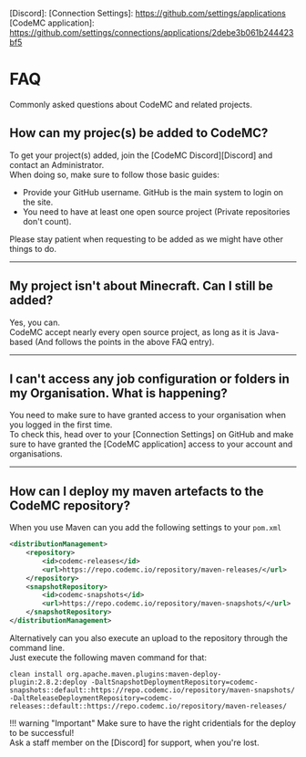[Discord]: 
[Connection Settings]: https://github.com/settings/applications
[CodeMC application]: https://github.com/settings/connections/applications/2debe3b061b244423bf5


# FAQ
Commonly asked questions about CodeMC and related projects.

## How can my projec(s) be added to CodeMC?
To get your project(s) added, join the [CodeMC Discord][Discord] and contact an Administrator.  
When doing so, make sure to follow those basic guides:

- Provide your GitHub username. GitHub is the main system to login on the site.
- You need to have at least one open source project (Private repositories don't count).

Please stay patient when requesting to be added as we might have other things to do.

----
## My project isn't about Minecraft. Can I still be added?
Yes, you can.  
CodeMC accept nearly every open source project, as long as it is Java-based (And follows the points in the above FAQ entry).

----
## I can't access any job configuration or folders in my Organisation. What is happening?
You need to make sure to have granted access to your organisation when you logged in the first time.  
To check this, head over to your [Connection Settings] on GitHub and make sure to have granted the [CodeMC application] access to your account and organisations.

----
## How can I deploy my maven artefacts to the CodeMC repository?
When you use Maven can you add the following settings to your `pom.xml`  
```xml
<distributionManagement>
    <repository>
        <id>codemc-releases</id>
        <url>https://repo.codemc.io/repository/maven-releases/</url>
    </repository>
    <snapshotRepository>
        <id>codemc-snapshots</id>
        <url>https://repo.codemc.io/repository/maven-snapshots/</url>
    </snapshotRepository>
</distributionManagement>
```

Alternatively can you also execute an upload to the repository through the command line.  
Just execute the following maven command for that:
```
clean install org.apache.maven.plugins:maven-deploy-plugin:2.8.2:deploy -DaltSnapshotDeploymentRepository=codemc-snapshots::default::https://repo.codemc.io/repository/maven-snapshots/ -DaltReleaseDeploymentRepository=codemc-releases::default::https://repo.codemc.io/repository/maven-releases/
```

!!! warning "Important"
    Make sure to have the right cridentials for the deploy to be successful!  
    Ask a staff member on the [Discord] for support, when you're lost.
